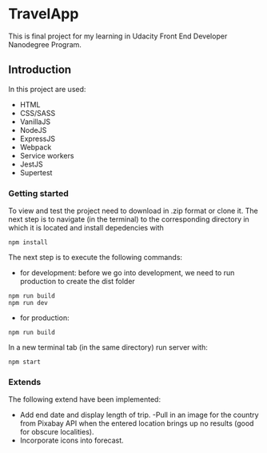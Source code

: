# TravelApp

This is final project for my learning in Udacity Front End Developer Nanodegree Program.

## Introduction

In this project are used:

- HTML
- CSS/SASS
- VanillaJS
- NodeJS
- ExpressJS
- Webpack
- Service workers
- JestJS
- Supertest

### Getting started

To view and test the project need to download in .zip format or clone it.
The next step is to navigate (in the terminal) to the corresponding directory in which it is located and install depedencies with

```
npm install
```

The next step is to execute the following commands:

- for development: before we go into development, we need to run production to create the dist folder

```
npm run build
npm run dev
```

- for production:

```
npm run build
```

In a new terminal tab (in the same directory) run server with:

```
npm start
```

### Extends

The following extend have been implemented:

- Add end date and display length of trip.
  -Pull in an image for the country from Pixabay API when the entered location brings up no results (good for obscure localities).
- Incorporate icons into forecast.
